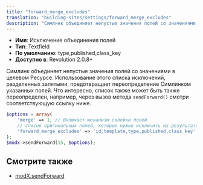 ```yaml
---
title: "forward_merge_excludes"
translation: "building-sites/settings/forward_merge_excludes"
description: "Симлинк объединяет непустые значения полей со значениями в целевом Ресурсе"
---
```


-   **Имя**: Исключение объединения полей
-   **Тип**: Textfield
-   **По умолчанию**: type,published,class\_key
-   **Доступно в**: Revolution 2.0.8+

Симлинк объединяет непустые значения полей со значениями в целевом Ресурсе. Использование этого списка исключений, разделенных запятыми, предотвращает переопределение Симлинком указанных полей.
Что интересно, список также может быть также переопределен, например, через вызов метода `sendForward()` смотри соответствующую ссылку ниже.

``` php
$options = array(
	'merge' => 1, // Включает механизм склейки полей
	// список оригинальных полей, которые нужно исключить из результата
	'forward_merge_excludes' => 'id,template,type,published,class_key'
);
$modx->sendForward(15, $options);
```

## Cмотрите также

-   [modX.sendForward](extending-modx/modx-class/reference/modx.sendforward)
